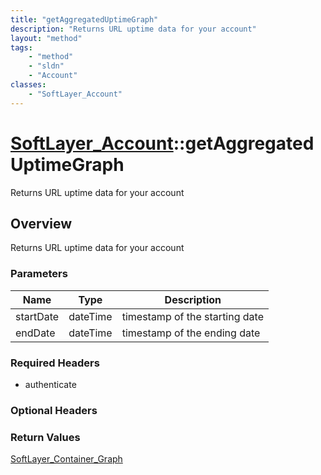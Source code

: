 ```yaml
---
title: "getAggregatedUptimeGraph"
description: "Returns URL uptime data for your account"
layout: "method"
tags:
    - "method"
    - "sldn"
    - "Account"
classes:
    - "SoftLayer_Account"
---
```

# [SoftLayer_Account](/reference/services/SoftLayer_Account)::getAggregatedUptimeGraph

Returns URL uptime data for your account


## Overview 
Returns URL uptime data for your account 

### Parameters 
|Name | Type | Description |
| --- | --- | --- |
|startDate| dateTime| timestamp of the starting date|
|endDate| dateTime| timestamp of the ending date|


### Required Headers
* authenticate

### Optional Headers

### Return Values
<a href='/reference/datatypes/SoftLayer_Container_Graph'>SoftLayer_Container_Graph </a>

